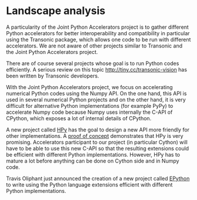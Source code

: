 # Landscape analysis

A particularity of the Joint Python Accelerators project is to gather different
Python accelerators for better interoperability and compatibility in particular
using the Transonic package, which allows one code to be run with different
accelerators. We are not aware of other projects similar to Transonic and the
Joint Python Accelerators project.

There are of course several projects whose goal is to run Python codes
efficiently. A serious review on this topic <http://tiny.cc/transonic-vision>
has been written by Transonic developers.

With the Joint Python Accelerators project, we focus on accelerating numerical
Python codes using the Numpy API. On the one hand, this API is used in several
numerical Python projects and on the other hand, it is very difficult for
alternative Python implementations (for example PyPy) to accelerate Numpy
code because Numpy uses internally the C-API of CPython, which exposes a lot of
internal details of CPython.

A new project called [HPy](https://github.com/pyhandle/hpy) has the goal to
design a new API more friendly for other implementations. A [proof of
concept](https://morepypy.blogspot.com/2019/12/hpy-kick-off-sprint-report.html)
demonstrates that HPy is very promising. Accelerators participant to our
project (in particular Cython) will have to be able to use this new C-API so
that the resulting extensions could be efficient with different Python
implementations. However, HPy has to mature a lot before anything can be done
on Cython side and in Numpy code.

Travis Oliphant just announced the creation of a new project called
[EPython](https://github.com/epython-dev/epython) to write using the Python
language extensions efficient with different Python implementations.
